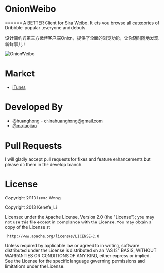 # OnionWeibo
======
A BETTER Client for Sina Weibo. 
It lets you browse all categories of Dribbble, popular ,everyone and debuts.

设计简约的第三方微博客户端Onion，提供了全面的浏览功能，让你随时随地发现新鲜事儿！

![OnionWeibo](https://raw.github.com/BBC6BAE9/OnionWeibo/master/art/pic1.jpeg)

Market
============
* [iTunes](https://play.google.com/store/apps/details?id=com.refactech.driibo)


Developed By
============
* [@huanghong](http://weibo.com/BBC6BAE9) - <chinahuanghong@gmail.com>
* [@majiaojiao](http://weibo.com/u/2300354152?refer_flag=1001030102_&is_all=1)

Pull Requests
===
I will gladly accept pull requests for fixes and feature enhancements but please do them in the develop branch.


License
============

   Copyright 2013 Issac Wong
   
   Copyright 2013 Kenefe_Li 

   Licensed under the Apache License, Version 2.0 (the "License");
   you may not use this file except in compliance with the License.
   You may obtain a copy of the License at

     http://www.apache.org/licenses/LICENSE-2.0

   Unless required by applicable law or agreed to in writing, software
   distributed under the License is distributed on an "AS IS" BASIS,
   WITHOUT WARRANTIES OR CONDITIONS OF ANY KIND, either express or implied.
   See the License for the specific language governing permissions and
   limitations under the License.

